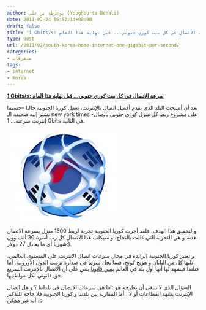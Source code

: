 ```yaml
---
author: يوغرطة بن علي (Youghourta Benali)
date: 2011-02-24 16:52:14+00:00
draft: false
title: '1 Gbits/s: سرعة الاتصال في كل بيت كوري جنوبي... قبل نهاية هذا العام '
type: post
url: /2011/02/south-korea-home-internet-one-gigabit-per-second/
categories:
- متفرقات
tags:
- internet
- Korea
---
```


[**1 Gbits/s: سرعة الاتصال في كل بيت كوري جنوبي... قبل نهاية هذا العام**](https://www.it-scoop.com/2011/02/south-korea-home-internet-one-gigabit-per-second)


بعد أن أصبحت البلد الذي يقدم أفضل اتصال بالإنترنت، [تعمل](http://www.nytimes.com/2011/02/22/technology/22iht-broadband22.html?_r=1&ref=technology) كوريا الجنوبية حاليا –حسبما تشير إليه صحيفة الـ new york times -على مشروع ربط كل منزل كوري جنوبي باتصال إنترنت سرعته... 1 Gbits في الثانية.


[![](internet-korea-300x239.jpg)
](https://www.it-scoop.com/2011/02/south-korea-home-internet-one-gigabit-per-second)


و لتحقيق هذا الهدف، فلقد أجرت كوريا الجنوبية تجربة لربط 1500 منزل بسرعة الاتصال هذه، و هي التجربة التي كللت بالنجاح، و سيكلف هذا الاتصال كل رب أسرة 30 ألف وون شهريا أي ما يعادل 27 دولار:).

و تعتبر كوريا الجنوبية الرائدة في مجال سرعات اتصال الإنترنت على المستوى العالمي، تليها كل من اليابان و هونج كونج، فيما تحل ليتونيا في صدارة ترتيب الدول الأوروبية. أما فنلندا فيشهد لها أنها أول بلد في العالم [يسن قانونا](https://www.it-scoop.com/2010/07/finland-broadband-legal-right/) ينص على أن الاتصال بالإنترنت السريع حق قانوني لكل مواطنيها.

السؤال الذي لا ينبغي أن نطرحه هو : ما هي سرعات الاتصال في بلداننا ؟ و هل اتصال الإنترنت يشهد انقطاعات أو لا ، أما المقارنة بين بلدننا و كوريا الجنوبية فلا حاجة للتذكير أنه غير ممكن :p






